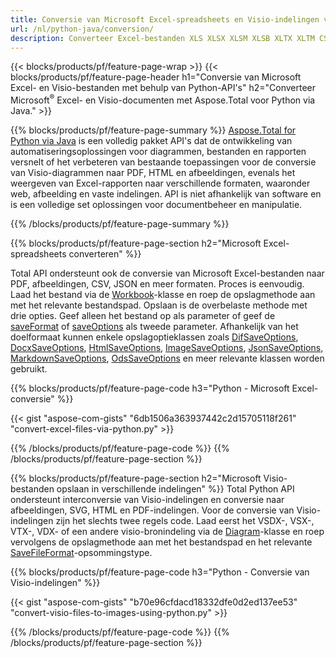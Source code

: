 ```yaml
---
title: Conversie van Microsoft Excel-spreadsheets en Visio-indelingen via Python 
url: /nl/python-java/conversion/
description: Converteer Excel-bestanden XLS XLSX XLSM XLSB XLTX XLTM CSV en meer, evenals Visio-indelingen VSDX VSX VTX VDX VSSX VSTX VSDM VSSM VSTM enz. Slechts enkele regels Python-code.
---
```


{{< blocks/products/pf/feature-page-wrap >}}
{{< blocks/products/pf/feature-page-header h1="Conversie van Microsoft Excel- en Visio-bestanden met behulp van Python-API's" h2="Converteer Microsoft<sup>&reg;</sup> Excel- en Visio-documenten met Aspose.Total voor Python via Java." >}}

{{% blocks/products/pf/feature-page-summary %}}
[Aspose.Total for Python via Java](https://products.aspose.com/total/python-java/) is een volledig pakket API's dat de ontwikkeling van automatiseringsoplossingen voor diagrammen, bestanden en rapporten versnelt of het verbeteren van bestaande toepassingen voor de conversie van Visio-diagrammen naar PDF, HTML en afbeeldingen, evenals het weergeven van Excel-rapporten naar verschillende formaten, waaronder web, afbeelding en vaste indelingen. API is niet afhankelijk van software en is een volledige set oplossingen voor documentbeheer en manipulatie.

{{% /blocks/products/pf/feature-page-summary  %}}

{{% blocks/products/pf/feature-page-section  h2="Microsoft Excel-spreadsheets converteren" %}}

Total API ondersteunt ook de conversie van Microsoft Excel-bestanden naar PDF, afbeeldingen, CSV, JSON en meer formaten. Proces is eenvoudig. Laad het bestand via de [Workbook](https://reference.aspose.com/cells/python-java/asposecells.api/Workbook)-klasse en roep de opslagmethode aan met het relevante bestandspad. Opslaan is de overbelaste methode met drie opties. Geef alleen het bestand op als parameter of geef de [saveFormat](https://reference.aspose.com/cells/python-java/asposecells.api/SaveFormat) of [saveOptions](https://reference.aspose.com/cells/python-java/asposecells.api/SaveOptions) als tweede parameter. Afhankelijk van het doelformaat kunnen enkele opslagoptieklassen zoals [DifSaveOptions](https://reference.aspose.com/cells/python-java/asposecells.api/DifSaveOptions), [DocxSaveOptions](https://reference.aspose.com/cells/python-java/asposecells.api/DocxSaveOptions), [HtmlSaveOptions](https://reference.aspose.com/cells/python-java/asposecells.api/HtmlSaveOptions), [ImageSaveOptions](https://reference.aspose.com/cells/python-java/asposecells.api/ImageSaveOptions), [JsonSaveOptions](https://reference.aspose.com/cells/python-java/asposecells.api/JsonSaveOptions), [MarkdownSaveOptions](https://reference.aspose.com/cells/python-java/asposecells.api/MarkdownSaveOptions), [OdsSaveOptions](https://reference.aspose.com/cells/python-java/asposecells.api/OdsSaveOptions) en meer relevante klassen worden gebruikt.

{{% blocks/products/pf/feature-page-code h3="Python - Microsoft Excel-conversie" %}}

{{< gist "aspose-com-gists" "6db1506a363937442c2d15705118f261" "convert-excel-files-via-python.py" >}}

{{% /blocks/products/pf/feature-page-code  %}}
{{% /blocks/products/pf/feature-page-section %}}

{{% blocks/products/pf/feature-page-section  h2="Microsoft Visio-bestanden opslaan in verschillende indelingen" %}}
Total Python API ondersteunt interconversie van Visio-indelingen en conversie naar afbeeldingen, SVG, HTML en PDF-indelingen. Voor de conversie van Visio-indelingen zijn het slechts twee regels code. Laad eerst het VSDX-, VSX-, VTX-, VDX- of een andere visio-bronindeling via de [Diagram](https://reference.aspose.com/diagram/python-java/asposediagram.api/Diagram)-klasse en roep vervolgens de opslagmethode aan met het bestandspad en het relevante [SaveFileFormat](https://reference.aspose.com/diagram/python-java/asposediagram.api/SaveFileFormat)-opsommingstype.  

{{% blocks/products/pf/feature-page-code h3="Python - Conversie van Visio-indelingen" %}}

{{< gist "aspose-com-gists" "b70e96cfdacd18332dfe0d2ed137ee53" "convert-visio-files-to-images-using-python.py" >}}

{{% /blocks/products/pf/feature-page-code  %}}
{{% /blocks/products/pf/feature-page-section %}}